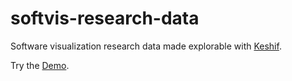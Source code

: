 # softvis-research-data
Software visualization research data made explorable with [Keshif](https://github.com/adilyalcin/Keshif).

Try the [Demo](https://softvis-research.github.io/softvis-research-data/).
